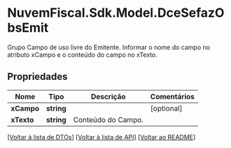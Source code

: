 # NuvemFiscal.Sdk.Model.DceSefazObsEmit
Grupo Campo de uso livre do Emitente.  Informar o nome do campo no atributo xCampo e o conteúdo do campo no xTexto.

## Propriedades

Nome | Tipo | Descrição | Comentários
------------ | ------------- | ------------- | -------------
**xCampo** | **string** |  | [optional] 
**xTexto** | **string** | Conteúdo do Campo. | 

[[Voltar à lista de DTOs]](../README.md#documentation-for-models) [[Voltar à lista de API]](../README.md#documentation-for-api-endpoints) [[Voltar ao README]](../README.md)

